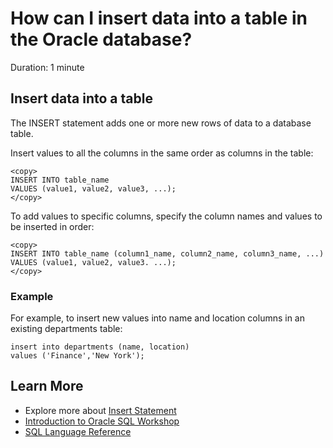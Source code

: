 # How can I insert data into a table in the Oracle database?

Duration: 1 minute

## Insert data into a table

The INSERT statement adds one or more new rows of data to a database table.

Insert values to all the columns in the same order as columns in the table:

```
<copy>
INSERT INTO table_name
VALUES (value1, value2, value3, ...);
</copy>
```

To add values to specific columns, specify the column names and values to be inserted in order:

```
<copy>
INSERT INTO table_name (column1_name, column2_name, column3_name, ...)
VALUES (value1, value2, value3. ...);
</copy>
```

### Example

For example, to insert new values into name and location columns in an existing departments table:

```
insert into departments (name, location) 
values ('Finance','New York');
```

## Learn More

* Explore more about [Insert Statement](https://docs.oracle.com/cd/B12037_01/appdev.101/b10807/13_elems025.htm)
* [Introduction to Oracle SQL Workshop](https://livelabs.oracle.com/pls/apex/dbpm/r/livelabs/view-workshop?wid=943)
* [SQL Language Reference](https://docs.oracle.com/en/database/oracle/oracle-database/12.2/sqlrf/Introduction-to-Oracle-SQL.html#GUID-049B7AE8-11E1-4110-B3E4-D117907D77AC)
